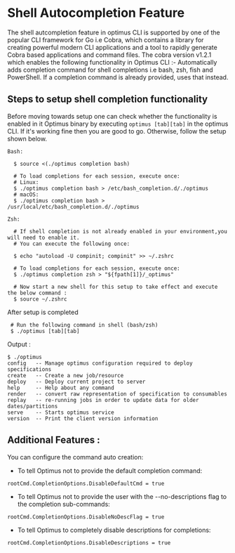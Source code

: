 # Shell Autocompletion Feature

The shell autcompletion feature in optimus CLI is supported by one of the popular CLI framework for Go i.e Cobra, which contains a library for creating powerful modern CLI applications and a tool to rapidly generate Cobra based applications and command files.
The cobra version v1.2.1 which enables the following functionality in Optimus CLI :-
Automatically adds completion command for shell completions i.e bash, zsh, fish and PowerShell. If a completion command is already provided, uses that instead.

## Steps to setup shell completion functionality 

Before moving towards setup one can check whether the functionality is enabled in it Optimus binary by executing `optimus [tab][tab]` in the optimus CLI. If it's working fine then you are good to go.
Otherwise, follow the setup shown below.
```
Bash:

  $ source <(./optimus completion bash)

  # To load completions for each session, execute once:
  # Linux:
  $ ./optimus completion bash > /etc/bash_completion.d/./optimus
  # macOS:
  $ ./optimus completion bash > /usr/local/etc/bash_completion.d/./optimus

Zsh:

  # If shell completion is not already enabled in your environment,you will need to enable it.
  # You can execute the following once:

  $ echo "autoload -U compinit; compinit" >> ~/.zshrc

  # To load completions for each session, execute once:
  $ ./optimus completion zsh > "${fpath[1]}/_optimus"

  # Now start a new shell for this setup to take effect and execute the below command :
  $ source ~/.zshrc 
```

After setup is completed
```
 # Run the following command in shell (bash/zsh)
 $ ./optimus [tab][tab]
 ```

Output :
 ```
$ ./optimus 
config   -- Manage optimus configuration required to deploy specifications
create   -- Create a new job/resource
deploy   -- Deploy current project to server
help     -- Help about any command
render   -- convert raw representation of specification to consumables
replay   -- re-running jobs in order to update data for older dates/partitions
serve    -- Starts optimus service
version  -- Print the client version information
 ```

## Additional Features :

You can configure the command auto creation:

- To tell Optimus not to provide the default completion command:
```
rootCmd.CompletionOptions.DisableDefaultCmd = true
```

- To tell Optimus not to provide the user with the --no-descriptions flag to the completion sub-commands:
```
rootCmd.CompletionOptions.DisableNoDescFlag = true
```

- To tell Optimus to completely disable descriptions for completions:
```
rootCmd.CompletionOptions.DisableDescriptions = true
```